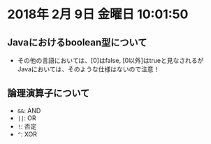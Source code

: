 # 2018年 2月  9日 金曜日 10:01:50    

## Javaにおけるboolean型について

- その他の言語においては、[0]はfalse, [0以外]はtrueと見なされるが  
Javaにおいては、そのような仕様はないので注意！

## 論理演算子について

- `&&`: AND
- `||`: OR
- `!`: 否定
- `^`: XOR



